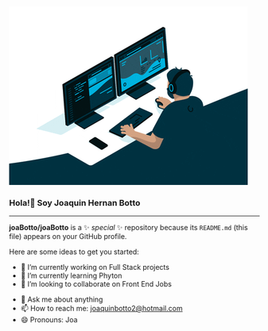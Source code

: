 ![Alt text](giphy.gif)

### Hola!👋 Soy Joaquin Hernan Botto

<hr />

**joaBotto/joaBotto** is a ✨ _special_ ✨ repository because its `README.md` (this file) appears on your GitHub profile.

Here are some ideas to get you started:

- 🔭 I’m currently working on Full Stack projects
- 🌱 I’m currently learning Phyton
- 👯 I’m looking to collaborate on Front End Jobs
<!-- - 🤔 I’m looking for help with  -->
- 💬 Ask me about anything
- 📫 How to reach me: joaquinbotto2@hotmail.com
- 😄 Pronouns: Joa
<!-- - ⚡ Fun fact: ... -->

